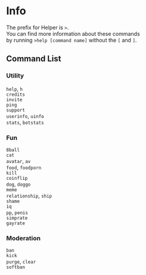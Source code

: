 # Info
The prefix for Helper is `>`.\
You can find more information about these commands\
by running `>help [command name]` without the `[` and `]`.
## Command List
### Utility
`help`, `h`\
`credits`\
`invite`\
`ping`\
`support`\
`userinfo`, `uinfo`\
`stats`, `botstats`
### Fun
`8ball`\
`cat`\
`avatar`, `av`\
`food`, `foodporn`\
`kill`\
`coinflip`\
`dog`, `doggo`\
`meme`\
`relationship`, `ship`\
`shame`\
`iq`\
`pp`, `penis`\
`simprate`\
`gayrate`
### Moderation
`ban`\
`kick`\
`purge`, `clear`\
`softban`
